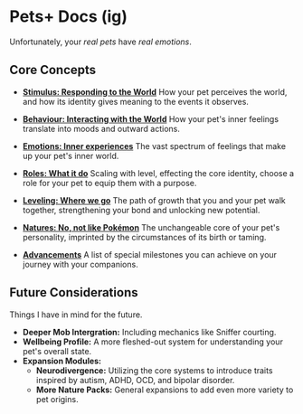 # Pets+ Docs (ig)

Unfortunately, your *real pets* have *real emotions*. 

## Core Concepts

*   **[Stimulus: Responding to the World](stimulus.md)**
    How your pet perceives the world, and how its identity gives meaning to the events it observes.

*   **[Behaviour: Interacting with the World](behaviour.md)**
    How your pet's inner feelings translate into moods and outward actions.

*   **[Emotions: Inner experiences](emotions.md)**
    The vast spectrum of feelings that make up your pet's inner world.

*   **[Roles: What it do](roles.md)**
    Scaling with level, effecting the core identity, choose a role for your pet to equip them with a purpose.

*   **[Leveling: Where we go](leveling.md)**
    The path of growth that you and your pet walk together, strengthening your bond and unlocking new potential.

*   **[Natures: No, not like Pokémon](natures.md)**
    The unchangeable core of your pet's personality, imprinted by the circumstances of its birth or taming.

*   **[Advancements](advancements.md)**
    A list of special milestones you can achieve on your journey with your companions.

## Future Considerations
Things I have in mind for the future.

*   **Deeper Mob Intergration:** Including mechanics like Sniffer courting.
*   **Wellbeing Profile:** A more fleshed-out system for understanding your pet's overall state.
*   **Expansion Modules:**
    *   **Neurodivergence:** Utilizing the core systems to introduce traits inspired by autism, ADHD, OCD, and bipolar disorder.
    *   **More Nature Packs:** General expansions to add even more variety to pet origins.
